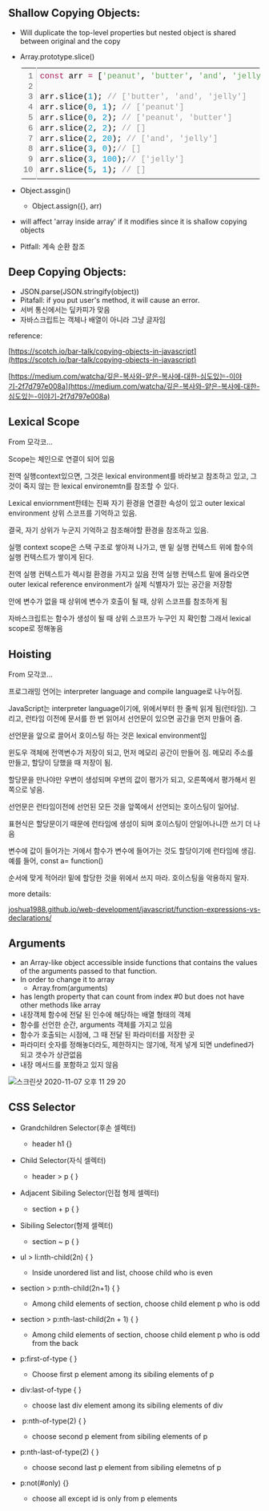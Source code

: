## Shallow Copying Objects:

-   Will duplicate the top-level properties but nested object is shared between original and the copy
-   Array.prototype.slice()
    
    <table class="colorscripter-code-table" style="margin: 0; padding: 0; border: none; background-color: #fafafa; border-radius: 4px;" cellspacing="0" cellpadding="0"><tbody><tr><td style="padding: 6px; border-right: 2px solid #e5e5e5;"><div style="margin: 0; padding: 0; word-break: normal; text-align: right; color: #666; font-family: Consolas, 'Liberation Mono', Menlo, Courier, monospace !important; line-height: 130%;"><div style="line-height: 130%;">1</div><div style="line-height: 130%;">2</div><div style="line-height: 130%;">3</div><div style="line-height: 130%;">4</div><div style="line-height: 130%;">5</div><div style="line-height: 130%;">6</div><div style="line-height: 130%;">7</div><div style="line-height: 130%;">8</div><div style="line-height: 130%;">9</div><div style="line-height: 130%;">10</div></div></td><td style="padding: 6px 0; text-align: left;"><div style="margin: 0; padding: 0; color: #010101; font-family: Consolas, 'Liberation Mono', Menlo, Courier, monospace !important; line-height: 130%;"><div style="padding: 0 6px; white-space: pre; line-height: 130%;"><span style="color: #a71d5d;">const</span>&nbsp;arr&nbsp;<span style="color: #ff3399;"></span><span style="color: #a71d5d;">=</span>&nbsp;[<span style="color: #63a35c;">'peanut'</span>,&nbsp;<span style="color: #63a35c;">'butter'</span>,&nbsp;<span style="color: #63a35c;">'and'</span>,&nbsp;<span style="color: #63a35c;">'jelly'</span>];</div><div style="padding: 0 6px; white-space: pre; line-height: 130%;">&nbsp;</div><div style="padding: 0 6px; white-space: pre; line-height: 130%;">arr.slice(<span style="color: #0099cc;">1</span>);&nbsp;<span style="color: #999999;">//&nbsp;['butter',&nbsp;'and',&nbsp;'jelly']</span></div><div style="padding: 0 6px; white-space: pre; line-height: 130%;">arr.slice(<span style="color: #0099cc;">0</span>,&nbsp;<span style="color: #0099cc;">1</span>);&nbsp;<span style="color: #999999;">//&nbsp;['peanut']</span></div><div style="padding: 0 6px; white-space: pre; line-height: 130%;">arr.slice(<span style="color: #0099cc;">0</span>,&nbsp;<span style="color: #0099cc;">2</span>);&nbsp;<span style="color: #999999;">//&nbsp;['peanut',&nbsp;'butter']</span></div><div style="padding: 0 6px; white-space: pre; line-height: 130%;">arr.slice(<span style="color: #0099cc;">2</span>,&nbsp;<span style="color: #0099cc;">2</span>);&nbsp;<span style="color: #999999;">//&nbsp;[]</span></div><div style="padding: 0 6px; white-space: pre; line-height: 130%;">arr.slice(<span style="color: #0099cc;">2</span>,&nbsp;<span style="color: #0099cc;">20</span>);&nbsp;<span style="color: #999999;">//&nbsp;['and',&nbsp;'jelly']</span></div><div style="padding: 0 6px; white-space: pre; line-height: 130%;">arr.slice(<span style="color: #0099cc;">3</span>,&nbsp;<span style="color: #0099cc;">0</span>);<span style="color: #999999;">//&nbsp;[]</span></div><div style="padding: 0 6px; white-space: pre; line-height: 130%;">arr.slice(<span style="color: #0099cc;">3</span>,&nbsp;<span style="color: #0099cc;">100</span>);<span style="color: #999999;">//&nbsp;['jelly']</span></div><div style="padding: 0 6px; white-space: pre; line-height: 130%;">arr.slice(<span style="color: #0099cc;">5</span>,&nbsp;<span style="color: #0099cc;">1</span>);&nbsp;<span style="color: #999999;">//&nbsp;[]</span></div></div></td><td style="vertical-align: bottom; padding: 0 2px 4px 0;"><a style="text-decoration: none; color: white;" href="http://colorscripter.com/info#e" target="_blank" rel="noopener"><span style="font-size: 9px; word-break: normal; background-color: #e5e5e5; color: white; border-radius: 10px; padding: 1px;">cs</span></a></td></tr></tbody></table>
    
-   Object.assgin()
    -   Object.assign({}, arr)
-   will affect 'array inside array' if it modifies since it is shallow copying objects
-   Pitfall: 계속 순환 참조

## Deep Copying Objects:

-   JSON.parse(JSON.stringify(object))
-   Pitafall: if you put user's method, it will cause an error.
-   서버 통신에서는 딮카피가 맞음
-   자바스크립트는 객체나 배열이 아니라 그냥 글자임

reference:

[https://scotch.io/bar-talk/copying-objects-in-javascript](https://scotch.io/bar-talk/copying-objects-in-javascript)

[https://medium.com/watcha/깊은-복사와-얕은-복사에-대한-심도있는-이야기-2f7d797e008a](https://medium.com/watcha/깊은-복사와-얕은-복사에-대한-심도있는-이야기-2f7d797e008a)
## Lexical Scope
From 모각코...

Scope는 체인으로 연결이 되어 있음

전역 실행context있으면, 그것은 lexical environment를 바라보고 참조하고 있고, 그것이 죽지 않는 한 lexical environemtn를 참조할 수 있다.

Lexical enviornment한테는 진짜 자기 환경을 연결한 속성이 있고 outer lexical environment 상위 스코프를 기억하고 있음.

결국, 자기 상위가 누군지 기억하고 참조해야할 환경을 참조하고 있음.

실행 context scope은 스택 구조로 쌓아져 나가고, 맨 밑 실행 컨텍스트 위에 함수의 실행 컨텍스트가 쌓이게 된다.

전역 실행 컨텍스트가 렉시컬 환경을 가지고 있음 전역 실행 컨텍스트 밑에 올라오면 outer lexical reference environment가 실제 식별자가 있는 공간을 저장함

안에 변수가 없을 때 상위에 변수가 호출이 될 때, 상위 스코프를 참조하게 됨

자바스크립트는 함수가 생성이 될 때 상위 스코프가 누구인 지 확인함 그래서 lexical scope로 정해놓음
## Hoisting
From 모각코...

프로그래밍 언어는 interpreter language and compile language로 나누어짐.

JavaScript는 interpreter language이기에, 위에서부터 한 줄씩 읽게 됨(런타임). 그리고, 런타임 이전에 문서를 한 번 읽어서 선언문이 있으면 공간을 먼저 만들어 줌.

선언문을 앞으로 끌어서 호이스팅 하는 것은 lexical environment임

윈도우 객체에 전역변수가 저장이 되고, 먼저 메모리 공간이 만들어 짐. 메모리 주소를 만들고, 할당이 당했을 때 저장이 됨.

할당문을 만나야만 우변이 생성되며 우변의 값이 평가가 되고, 오른쪽에서 평가해서 왼쪽으로 넣음.

선언문은 런타임이전에 선언된 모든 것을 앞쪽에서 선언되는 호이스팅이 일어남.

표현식은 할당문이기 때문에 런타임에 생성이 되며 호이스팅이 안일어나니깐 쓰기 더 나음

변수에 값이 들어가는 거에서 함수가 변수에 들어가는 것도 할당이기에 런타임에 생김. 예를 들어, const a= function()

순서에 맞게 적어라! 밑에 할당한 것을 위에서 쓰지 마라. 호이스팅을 악용하지 말자.

more details:

[joshua1988.github.io/web-development/javascript/function-expressions-vs-declarations/](https://joshua1988.github.io/web-development/javascript/function-expressions-vs-declarations/)

## Arguments

-   an Array\-like object accessible inside functions that contains the values of the arguments passed to that function.
-   In order to change it to array
    -   Array.from(arguments)
-   has length property that can count from index #0 but does not have other methods like array
-   내장객체 함수에 전달 된 인수에 해당하는 배열 형태의 객체
-   함수를 선언한 순간, arguments 객체를 가지고 있음
-   함수가 호출되는 시점에, 그 때 전달 된 파라미터를 저장한 곳
-   파라미터 숫자를 정해놓더라도, 제한하지는 않기에, 적게 넣게 되면 undefined가 되고 갯수가 상관없음
-   내장 메서드를 포함하고 있지 않음

![스크린샷 2020-11-07 오후 11 29 20](https://user-images.githubusercontent.com/70982342/98443873-a2a93d80-2151-11eb-8889-2d88d326d4cf.png)

## CSS Selector

-   Grandchildren Selector(후손 셀렉터)
    
    -   header h1  {}
        
-   Child Selector(자식 셀렉터)
    
    -   header > p  {  }
        
-   Adjacent Sibiling Selector(인접 형제 셀렉터)
    
    -   section + p  {  }
        
-   Sibiling Selector(형제 셀렉터)
    
    -   section ~ p  {  }
        
-   ul > li:nth-child(2n) { }
    -   Inside unordered list and list, choose child who is even
-   section > p:nth-child(2n+1) { }
    -   Among child elements of section, choose child element p who is odd
-   section > p:nth-last-child(2n + 1) { }
    -   Among child elements of section, choose child element p who is odd from the back
-   p:first-of-type { }
    -   Choose first p element among its sibiling elements of p
-   div:last-of-type { }
    -   choose last div element among its sibiling elements of div
-    p:nth-of-type(2) { }
    -   choose second p element from sibiling elements of p
-   p:nth-last-of-type(2) { }
    -   choose second last p element from sibiling elemetns of p

-   p:not(#only) {}
    -   choose all except id is only from p elements